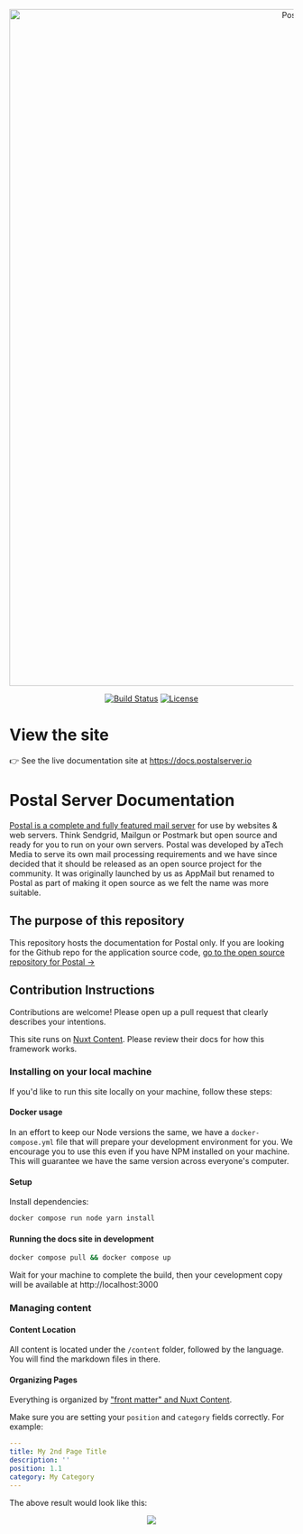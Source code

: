 <p align="center">
	<a href="https://postal.atech.media/" target="_blank">
		<img src="https://raw.githubusercontent.com/postalserver/docs/main/static/preview.png" width="1200" alt="Postal Server Documentation Preview">
	</a>
</p>
<p align="center">
	<a href="https://actions-badge.atrox.dev/postalserver/docs/goto?ref=main"><img alt="Build Status" src="https://img.shields.io/endpoint.svg?url=https%3A%2F%2Factions-badge.atrox.dev%2Fpostalserver%2Fdocs%2Fbadge%3Fref%3Dmain&style=flat" /></a>
	<a href="https://github.com/postalserver/docs/blob/main/LICENSE" target="_blank"><img src="https://badgen.net/github/license/postalserver/docs" alt="License"></a>
</p>

# View the site
👉 See the live documentation site at https://docs.postalserver.io


# Postal Server Documentation
[Postal is a complete and fully featured mail server](https://postal.atech.media/) for use by websites & web servers. Think Sendgrid, Mailgun or Postmark but open source and ready for you to run on your own servers. Postal was developed by aTech Media to serve its own mail processing requirements and we have since decided that it should be released as an open source project for the community. It was originally launched by us as AppMail but renamed to Postal as part of making it open source as we felt the name was more suitable.

## The purpose of this repository
This repository hosts the documentation for Postal only. If you are looking for the Github repo for the application source code, [go to the open source repository for Postal →](https://github.com/postalserver/postal)

## Contribution Instructions
Contributions are welcome! Please open up a pull request that clearly describes your intentions.

This site runs on [Nuxt Content](https://content.nuxtjs.org/). Please review their docs for how this framework works.

### Installing on your local machine

If you'd like to run this site locally on your machine, follow these steps:

#### Docker usage
In an effort to keep our Node versions the same, we have a `docker-compose.yml` file that will prepare your development environment for you. We encourage you to use this even if you have NPM installed on your machine. This will guarantee we have the same version across everyone's computer.

#### Setup

Install dependencies:

```bash
docker compose run node yarn install
```

#### Running the docs site in development

```bash
docker compose pull && docker compose up
```

Wait for your machine to complete the build, then your cevelopment copy will be available at http://localhost:3000

### Managing content

#### Content Location
All content is located under the `/content` folder, followed by the language. You will find the markdown files in there.

#### Organizing Pages
Everything is organized by ["front matter" and Nuxt Content](https://content.nuxtjs.org/themes/docs#front-matter).

Make sure you are setting your `position` and `category` fields correctly. For example:
```yaml
---
title: My 2nd Page Title
description: ''
position: 1.1
category: My Category
---
```
The above result would look like this:
<p align="center">
	<img src="https://raw.githubusercontent.com/postalserver/docs/main/static/docs-category-and-postion.png">
</p>

